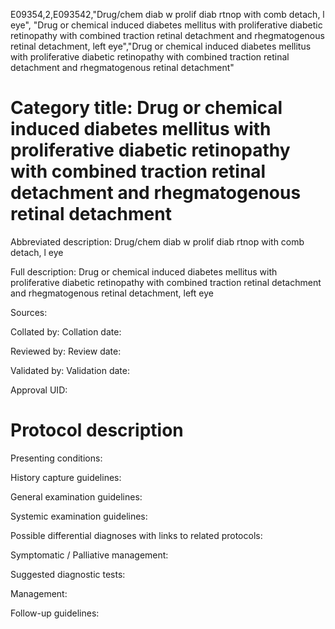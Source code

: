 E09354,2,E093542,"Drug/chem diab w prolif diab rtnop with comb detach, l eye", "Drug or chemical induced diabetes mellitus with proliferative diabetic retinopathy with combined traction retinal detachment and rhegmatogenous retinal detachment, left eye","Drug or chemical induced diabetes mellitus with proliferative diabetic retinopathy with combined traction retinal detachment and rhegmatogenous retinal detachment"
# Category title: Drug or chemical induced diabetes mellitus with proliferative diabetic retinopathy with combined traction retinal detachment and rhegmatogenous retinal detachment

Abbreviated description: Drug/chem diab w prolif diab rtnop with comb detach, l eye

Full description: Drug or chemical induced diabetes mellitus with proliferative diabetic retinopathy with combined traction retinal detachment and rhegmatogenous retinal detachment, left eye

Sources:

Collated by:
Collation date:

Reviewed by:
Review date:

Validated by:
Validation date:

Approval UID:

# Protocol description

Presenting conditions:

History capture guidelines:

General examination guidelines:

Systemic examination guidelines:

Possible differential diagnoses with links to related protocols:

Symptomatic / Palliative management:

Suggested diagnostic tests:

Management:

Follow-up guidelines:
